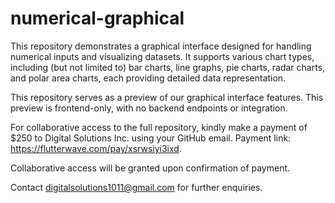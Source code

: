 # numerical-graphical
This repository demonstrates a graphical interface designed for handling numerical inputs and visualizing datasets. It supports various chart types, including (but not limited to) bar charts, line graphs, pie charts, radar charts, and polar area charts, each providing detailed data representation.

This repository serves as a preview of our graphical interface features. This preview is frontend-only, with no backend endpoints or integration.

For collaborative access to the full repository, kindly make a payment of $250 to Digital Solutions Inc. using your GitHub email. Payment link: https://flutterwave.com/pay/xsrwsiyi3ixd.

Collaborative access will be granted upon confirmation of payment.

Contact digitalsolutions1011@gmail.com for further enquiries.
